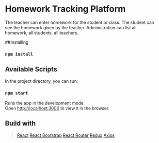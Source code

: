 # Homework Tracking Platform

The teacher can enter homework for the student or class. The student can see the homework given by the teacher. Administration can list all homework, all students, all teachers.

##Installing

### `npm install`
## Available Scripts

In the project directory, you can run:

### `npm start`

Runs the app in the development mode.\
Open [http://localhost:3000](http://localhost:3000) to view it in the browser.

## Build with

> [React](https://github.com/facebook/react)
>[React Bootstrap](https://github.com/react-bootstrap/react-bootstrap)
>[React Router](https://github.com/remix-run/react-router)
>[Redux](https://github.com/remix-run/react-router)
>[Axios](https://github.com/axios/axios)
